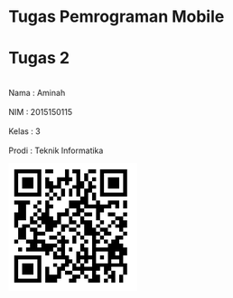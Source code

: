 # Tugas Pemrograman Mobile
# Tugas 2
<br> Nama : Aminah </br>
<br> NIM : 2015150115 </br>
<br> Kelas : 3 </br>
<br> Prodi : Teknik Informatika </br>

<img src="QR_tugas_2.png">
